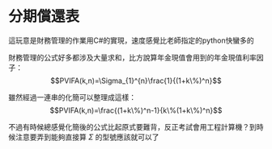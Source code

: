 # 分期償還表

這玩意是財務管理的作業用C#的實現，速度感覺比老師指定的python快蠻多的

財務管理的公式好多都涉及大量求和，比方說算年金現值會用到的年金現值利率因子：
$$PVIFA(k,n)=\Sigma_{1}^{n}\frac{1}{(1+k\%)^n}$$

雖然經過一連串的化簡可以整理成這樣：
$$PVIFA(k,n)=\frac{(1+k\%)^n-1}{k\%(1+k\%)^n}$$

不過有時候總感覺化簡後的公式比起原式要難背，反正考試會用工程計算機？到時候注意要弄到能夠直接算 $\Sigma$ 的型號應該就可以了
